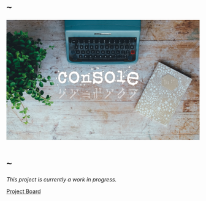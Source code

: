 # `~`

![Skyrim Console Logo](Images/Console.jpg)

# `~`

_This project is currently a work in progress._

[Project Board](https://github.com/mrowrpurr/SkyrimConsole/projects/1)
